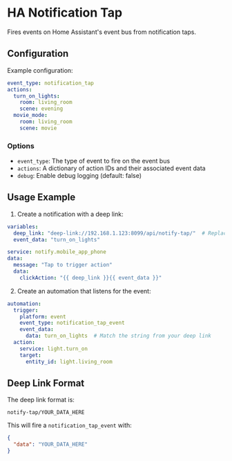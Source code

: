 # HA Notification Tap

Fires events on Home Assistant's event bus from notification taps.

## Configuration

Example configuration:

```yaml
event_type: notification_tap
actions:
  turn_on_lights:
    room: living_room
    scene: evening
  movie_mode:
    room: living_room
    scene: movie
```

### Options

- `event_type`: The type of event to fire on the event bus
- `actions`: A dictionary of action IDs and their associated event data
- `debug`: Enable debug logging (default: false)

## Usage Example

1. Create a notification with a deep link:
```yaml
variables:
  deep_link: "deep-link://192.168.1.123:8099/api/notify-tap/"  # Replace IP with your HA IP
  event_data: "turn_on_lights"

service: notify.mobile_app_phone
data:
  message: "Tap to trigger action"
  data:
    clickAction: "{{ deep_link }}{{ event_data }}"
```

2. Create an automation that listens for the event:
```yaml
automation:
  trigger:
    platform: event
    event_type: notification_tap_event
    event_data:
      data: turn_on_lights  # Match the string from your deep link
  action:
    service: light.turn_on
    target:
      entity_id: light.living_room
```

## Deep Link Format

The deep link format is:
```
notify-tap/YOUR_DATA_HERE
```

This will fire a `notification_tap_event` with:
```json
{
  "data": "YOUR_DATA_HERE"
}
```
